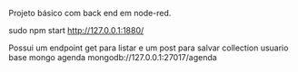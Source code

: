 Projeto básico com back end em node-red.

sudo npm start
http://127.0.0.1:1880/

Possui um endpoint get para listar e um post para salvar
collection usuario
base mongo agenda
mongodb://127.0.0.1:27017/agenda

